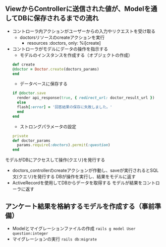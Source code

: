 ## ViewからControllerに送信された値が、Modelを通してDBに保存されるまでの流れ
- コントローラ内アクションがユーザーからの入力やリクエストを受け取る
  - doctorsリソースのcreateアクションを実行
    - resources :doctors, only: %i[create]
- コントローラがモデルにデータの操作を指示する
  - モデルのインスタンスを作成する（オブジェクトの作成）
  ```rb
  def create
  @doctor = Doctor.create(doctors_params)
  end
  ```
  - データベースに保存する
  ```rb
  if @doctor.save
    render api_response(true, { redirect_url: doctor_result_url })
    else
    flash[:error] = '回答結果の保存に失敗しました。'
    end
  end
  ```
  - ストロングパラメータの設定
  ```rb
  private
  def doctor_params
    params.require(:doctors).permit(:question)
  end
  ```
モデルがDBにアクセスして操作(クエリ)を発行する
- doctors_controllerのcreateアクションが作動し、saveが実行されるとSQL文(クエリ)を発行する
DBが操作を実行し、結果をモデルに返す
- ActiveRecordを使用してDBからデータを取得する
モデルが結果をコントローラに返す

##  アンケート結果を格納するモデルを作成する（事前準備）
- Modelとマイグレーションファイルの作成
  ```rails g model User　question:integer```
- マイグレーションの実行
  ```rails db:migrate```